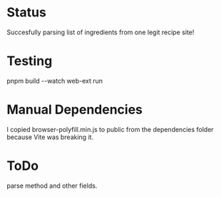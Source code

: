 # Status

Succesfully parsing list of ingredients from one legit recipe site!

# Testing

pnpm build --watch
web-ext run

# Manual Dependencies

I copied browser-polyfill.min.js to public from the dependencies folder because Vite was breaking it.

# ToDo

parse method and other fields.
